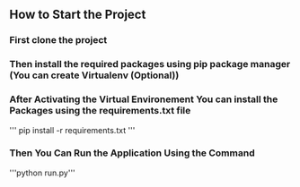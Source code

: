 ## How to Start the Project

### First clone the project 


### Then install the required packages using pip package manager (You can create Virtualenv (Optional))


### After Activating the Virtual Environement You can install the Packages using the requirements.txt file

''' pip install -r requirements.txt '''  

### Then You Can Run the Application Using the Command

'''python run.py''' 

